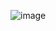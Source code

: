 ![image](https://user-images.githubusercontent.com/37501487/205471335-a06dde38-dd7f-49c9-be82-f1c7608fd8fa.png)
